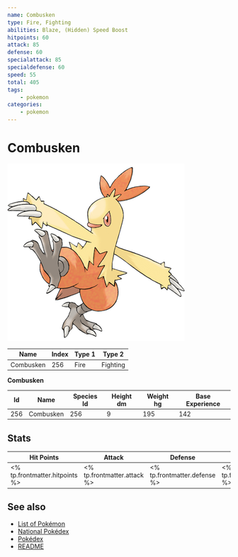 ```yaml
---
name: Combusken
type: Fire, Fighting
abilities: Blaze, (Hidden) Speed Boost
hitpoints: 60
attack: 85
defense: 60
specialattack: 85
specialdefense: 60
speed: 55
total: 405
tags:
    - pokemon
categories:
    - pokemon
---
```


# Combusken


![Combusken](images/256.png)

| **Name** | **Index** | **Type 1** | **Type 2** |
|----|----|----|----|
| Combusken | 256 | Fire | Fighting  |

**Combusken** 




| **Id** | **Name** | **Species Id** | **Height dm** | **Weight hg** | **Base Experience** |
|--------|----------|----------------|------------|------------|---------------------|
| 256 | Combusken | 256 | 9 | 195 | 142 |



## Stats

| **Hit Points** | **Attack** | **Defense** | **Special Attack** | **Special Defense** | **Speed** | **Total** |
|----------------|------------|-------------|--------------------|---------------------|-----------|-----------|
| <% tp.frontmatter.hitpoints %> | <% tp.frontmatter.attack %> | <% tp.frontmatter.defense %> | <% tp.frontmatter.specialattack %> | <% tp.frontmatter.specialdefense %> | <% tp.frontmatter.speed %> | <% tp.frontmatter.total %> |

## See also

- [List of Pokémon](../pokemon.md)
- [National Pokédex](../national_pokedex.md)
- [Pokédex](../pokedex.md)
- [README](../README.md)

